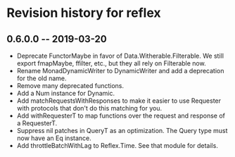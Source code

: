 # Revision history for reflex

## 0.6.0.0 -- 2019-03-20

* Deprecate FunctorMaybe in favor of Data.Witherable.Filterable. We still export fmapMaybe, ffilter, etc., but they all rely on Filterable now.
* Rename MonadDynamicWriter to DynamicWriter and add a deprecation for the old name.
* Remove many deprecated functions.
* Add a Num instance for Dynamic.
* Add matchRequestsWithResponses to make it easier to use Requester with protocols that don't do this matching for you.
* Add withRequesterT to map functions over the request and response of a RequesterT.
* Suppress nil patches in QueryT as an optimization. The Query type must now have an Eq instance.
* Add throttleBatchWithLag to Reflex.Time. See that module for details.
